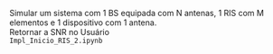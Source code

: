 Simular um sistema com 1 BS equipada com N antenas, 1 RIS com M elementos e 1 dispositivo com 1 antena.  
Retornar a SNR no Usuário  
`Impl_Inicio_RIS_2.ipynb`
